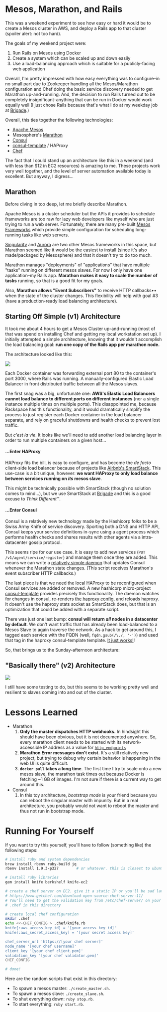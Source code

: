 # Mesos, Marathon, and Rails

This was a weekend experiment to see how easy or hard it would be to create a Mesos cluster in AWS, and deploy a Rails app to that cluster (spoiler alert: not too hard).

The goals of my weekend project were:

1. Run Rails on Mesos using Docker
2. Create a system which can be scaled up and down easily
3. Use a load-balancing approach which is suitable for a publicly-facing web application

Overall, I'm pretty impressed with how easy everything was to configure–in no small part due to Zookeeper handling all the Mesos/Marathon configuration and Chef doing the basic service discovery needed to get Marathon up-and-running. And, the decision to run Rails turned out to be completely insignificant–anything that can be run in Docker would work equally well (I just chose Rails because that's what I do at my weekday job at [Brigade](https://github.com/brigade).)

Overall, this ties together the following technologies:
* [Apache Mesos](http://mesos.apache.org/)
* Mesosphere's [Marathon](https://mesosphere.github.io/marathon/)
* [Consul](https://consul.io/)
* [consul-template](https://github.com/hashicorp/consul-template) / HAProxy
* [Chef](https://www.getchef.com)

The fact that I could stand up an architecture like this in a weekend (and with less than $12 in EC2 resources) is amazing to me. These projects work very well together, and the level of server automation available today is excellent. But anyway, I digress...

## Marathon

Before diving in too deep, let me briefly describe Marathon.

Apache Mesos is a cluster scheduler but the APIs it provides to schedule frameworks are too raw for lazy web developers like myself who are just trying to run a web server. Fortunately, there are many pre-built [Mesos Frameworks](http://mesos.apache.org/documentation/latest/mesos-frameworks/) which provide simple configuration for scheduling long-running tasks like web servers.

[Singularity](https://github.com/HubSpot/Singularity) and [Aurora](http://aurora.incubator.apache.org/documentation/latest/) are two other Mesos frameworks in this space, but Marathon seemed like it would be the easiest to install (since it's also made/packaged by Mesosphere) and that it doesn't try to do too much.

Marathon manages "deployments" of "applications" that have multiple "tasks" running on different mesos slaves. For now I only have one application–my Rails app. **Marathon makes it easy to scale the number of tasks** running, so that is a good fit for my goals.

Also, **Marathon allows "Event Subscribers"** to receive HTTP callbacks•• when the state of the cluster changes. This flexibility will help with goal #3 (have a  production-ready load balancing architecture).

## Starting Off Simple (v1) Architecture

It took me about 4 hours to get a Mesos Cluster up-and-running (most of that was spend on installing Chef and getting my local workstation set up). I initially attempted a simple architecture, knowing that it wouldn't accomplish the load balancing goal: **run one copy of the Rails app per marathon node.**

The architecture looked like this: 

![](https://docs.google.com/drawings/d/1iiYQuqbF9ewBfOCqft5Im5CjVZuyjxuhnLWTpzUBFyk/pub?w=485&h=233)

Each Docker container was forwarding external port 80 to the container's port 3000, where Rails was running. A manually-configured Elastic Load Balancer in front distributed traffic between all the Mesos slaves.

The first snag was a big, unfortunate one: **AWS's Elastic Load Balancers cannot load balance to different ports on different instances** (nor a single instance multiple times on multiple ports). This disappointed me, because Rackspace has this functionality, and it would dramatically simplify the process to just register each Docker container in the load balancer separate, and rely on graceful shutdowns and health checks to prevent lost traffic.

But *c'est la vie*. It looks like we'll need to add another load balancing layer in order to run multiple containers on a given host...

#### ...Enter HAProxy

HAProxy fits the bill, is easy to configure, and has become the *de facto* client-side load balancer because of projects like [Airbnb's SmartStack](http://nerds.airbnb.com/smartstack-service-discovery-cloud/). This use-case is a bit unique, however: **we want HAProxy to only load balance between services running on *its* mesos slave**.

This might be technically possible with SmartStack (though no solution comes to mind...), but we use SmartStack at [Brigade](http://github.com/brigade) and this is a good excuse to *Think Different*™.

#### ...Enter Consul

Consul is a relatively new technology made by the Hashicorp folks to be a Swiss Army Knife of service discovery. Sporting both a DNS and HTTP API, Consul keeps your service definitions in-sync using a agent process which performs health checks and shares results with other agents via a intra-datacenter gossip protocol.

This seems ripe for our use case. It is easy to add new services (`PUT /v1/agent/service/register`) and manage them once they are added. This means we can write a [relatively simple daemon](https://github.com/tdooner/tom-mesos/blob/master/ruby-configure-consul/app.rb) that updates Consul whenever the Marathon state changes. (This script receives Marathon's event subscriber HTTP callbacks.)

The last piece is that we need the local HAProxy to be reconfigured when Consul services are added or removed. A new hashicorp micro-project [consul-template](https://github.com/hashicorp/consul-template) provides precisely this functionality. The daemon watches for changes in consul, re-renders [the haproxy config](https://github.com/tdooner/tom-mesos/blob/master/cookbooks/consul_wrapper/templates/default/haproxy.cfg.ctmpl.erb), and reloads haproxy. It doesn't use the haproxy stats socket as SmartStack does, but that is an optimization that could be added with a separate script.

There was just one last bump: **consul will return *all* nodes in a datacenter by default**. We don't want traffic that has already been load-balanced to a Mesos Slave to again traverse the network. As a hack to get around this, I tagged each service with the FQDN (well, `fqdn.gsub(/\./, '-')`) and used that tag in the haproxy consul-template template. [It just works!](https://www.youtube.com/watch?v=qmPq00jelpc)!

So, that brings us to the Sunday-afternoon architecture:

## "Basically there" (v2) Architecture

![](https://docs.google.com/drawings/d/1B_uVfwYkwrHFSC0TkT-L2iuco9eFACncn1QuT-xhUDQ/pub?w=802&h=530)

I still have some testing to do, but this seems to be working pretty well and resilient to slaves coming into and out of the cluster.

# Lessons Learned
* Marathon
  1. **Only the master dispatches HTTP webhooks.** In hindsight this should have been obvious, but it is not documented anywhere. So, every marathon client needs to be started with its network-accessible IP address as a value for [`http_endpoints`](https://mesosphere.github.io/marathon/docs/event-bus.html)
  2. **Marathon Error messages don't exist.** It's a still relatively new project, but trying to debug why certain behavior is happening in the web UI is quite difficult.
  3. **`docker pull` takes a long time**. The first time I try to scale onto a new mesos slave, the marathon task times out because Docker is fetching ~1 GB of images. I'm not sure if there is a current way to get around this.
* Consul
  1. In this toy architecture, *bootstrap mode* is your friend because you can reboot the singular master with impunity. But in a real architecture, you probably would not want to reboot the master and thus not run in bootstrap mode.

# Running For Yourself
If you want to try this yourself, you'll have to follow (something like) the following steps:

```bash
# install ruby and system dependencies
brew install rbenv ruby-build jq
rbenv install 1.9.3-p327        # or whatever. this is closest to ubuntu 14.04's packaged version

# install ruby libraries
gem install knife berkshelf knife-ec2

# create a chef server on EC2. give it a static IP or you'll be sad later.
# https://www.getchef.com/download-open-source-chef-server-11/
# You'll need to get the validation key from /etc/chef-server/ on your server and put it into
# .chef in this directory

# create local chef configuration
mkdir .chef
echo <<-CHEF_CONFIG > .chef/knife.rb
knife[:aws_access_key_id] = '[your access key id]'
knife[:aws_secret_access_key] = '[your secret access key]'

chef_server_url 'https://[your chef server]'
node_name '[your chef username]'
client_key '[your chef client.pem]'
validation_key '[your chef validator.pem]'
CHEF_CONFIG

# done!
```
Here are the random scripts that exist in this directory:
* To spawn a mesos master: `./create_master.sh`.
* To spawn a mesos slave: `./create_slave.sh`.
* To shut everything down: `ruby stop.rb`.
* To start everything: `ruby start.rb`.
